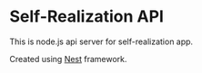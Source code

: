 # Self-Realization API

This is node.js api server for self-realization app.

Created using [Nest](https://github.com/nestjs/nest) framework.
